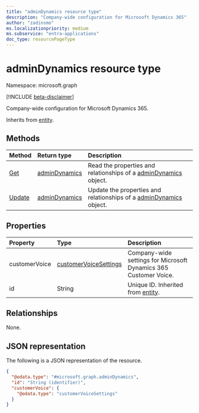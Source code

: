 ```yaml
---
title: "adminDynamics resource type"
description: "Company-wide configuration for Microsoft Dynamics 365"
author: "zadinsmo"
ms.localizationpriority: medium
ms.subservice: "entra-applications"
doc_type: resourcePageType
---
```


# adminDynamics resource type

Namespace: microsoft.graph

[!INCLUDE [beta-disclaimer](../../includes/beta-disclaimer.md)]

Company-wide configuration for Microsoft Dynamics 365.


Inherits from [entity](../resources/entity.md).

## Methods
|Method|Return type|Description|
|:---|:---|:---|
|[Get](../api/admindynamics-get.md)|[adminDynamics](../resources/admindynamics.md)|Read the properties and relationships of a [adminDynamics](../resources/admindynamics.md) object.|
|[Update](../api/admindynamics-update.md)|[adminDynamics](../resources/admindynamics.md)|Update the properties and relationships of a [adminDynamics](../resources/admindynamics.md) object.|

## Properties
|Property|Type|Description|
|:---|:---|:---|
|customerVoice|[customerVoiceSettings](../resources/customervoicesettings.md)|Company-wide settings for Microsoft Dynamics 365 Customer Voice.|
|id|String|Unique ID. Inherited from [entity](../resources/entity.md).|

## Relationships
None.

## JSON representation
The following is a JSON representation of the resource.
<!-- {
  "blockType": "resource",
  "keyProperty": "id",
  "@odata.type": "microsoft.graph.adminDynamics",
  "baseType": "microsoft.graph.entity",
  "openType": false
}
-->
``` json
{
  "@odata.type": "#microsoft.graph.adminDynamics",
  "id": "String (identifier)",
  "customerVoice": {
    "@odata.type": "customerVoiceSettings"
  }
}
```

